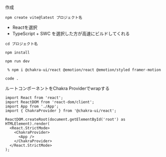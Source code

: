 作成
```
npm create vite@latest プロジェクト名
```
- Reactを選択
- TypeScript + SWC を選択した方が高速にビルドしてくれる
```
cd プロジェクト名
```
```
npm install
```
```
npm run dev
```
```
 % npm i @chakra-ui/react @emotion/react @emotion/styled framer-motion
```
```
code .
```
ルートコンポーネントをChakra Providerでwrapする
```
import React from 'react';
import ReactDOM from 'react-dom/client';
import App from './App';
import { ChakraProvider } from '@chakra-ui/react';

ReactDOM.createRoot(document.getElementById('root') as HTMLElement).render(
  <React.StrictMode>
    <ChakraProvider>
      <App />
    </ChakraProvider>
  </React.StrictMode>
);
```
